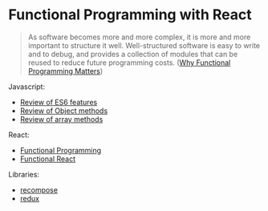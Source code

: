# Functional Programming with React

> As software becomes more and more complex, it is more and more
> important to structure it well.
> Well-structured software is easy to write
> and to debug, and provides a collection of modules that can be reused
> to reduce future programming costs.
> ([Why
> Functional Programming
> Matters](https://www.cs.kent.ac.uk/people/staff/dat/miranda/whyfp90.pdf))

Javascript:

- [Review of ES6 features](./ES6.md)
- [Review of Object methods](./Object.md)
- [Review of array methods](./Array.md)

React:

- [Functional Programming](./FP.md)
- [Functional React](./React.md)

Libraries:

- [recompose](./recompose.md)
- [redux](./redux.md)
